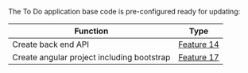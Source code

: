 The To Do application base code is pre-configured ready for updating:

| Function                                 | Type         |
|------------------------------------------|--------------|
Create back end API                        | [Feature 14](../_workitems/edit/14/)
Create angular project including bootstrap | [Feature 17](../_workitems/edit/17/)
